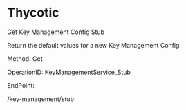 #     Thycotic


Get Key Management Config Stub

Return the default values for a new Key Management Config

Method: Get

OperationID: KeyManagementService_Stub

EndPoint:

/key-management/stub
